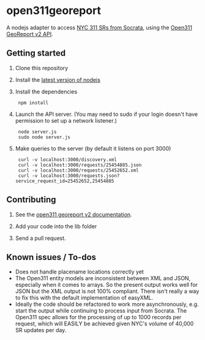 open311georeport
================
A nodejs adapter to access [NYC 311 SRs from Socrata](http://data.cityofnewyork.us/d/erm2-nwe9), using the [Open311 GeoReport v2 API](http://wiki.open311.org/GeoReport_v2).

Getting started
-------------------------
1. Clone this repository

2. Install the [latest version of nodejs](http://nodejs.org/)

3. Install the dependencies

        npm install

4. Launch the API server. (You may need to sudo if your login doesn't have permission to set up a network listener.)

        node server.js
        sudo node server.js

5. Make queries to the server (by default it listens on port 3000)

        curl -v localhost:3000/discovery.xml
        curl -v localhost:3000/requests/25454885.json
        curl -v localhost:3000/requests/25452652.xml
        curl -v localhost:3000/requests.json?service_request_id=25452652,25454885


Contributing
-------------------------

1. See the [open311 georeport v2 documentation](http://wiki.open311.org/GeoReport_v2#GET_Service_Requests).

2. Add your code into the lib folder

3. Send a pull request.


Known issues / To-dos
-------------------------
* Does not handle placename locations correctly yet
* The Open311 entity models are inconsistent between XML and JSON, especially when it comes to arrays. So the present output works well for JSON but the XML output is not 100% compliant. There isn't really a way to fix this with the default implementation of easyXML.
* Ideally the code should be refactored to work more asynchronously, e.g. start the output while continuing to process input from Socrata. The Open311 spec allows for the processing of up to 1000 records per request, which will EASILY be achieved given NYC's volume of 40,000 SR updates per day.
